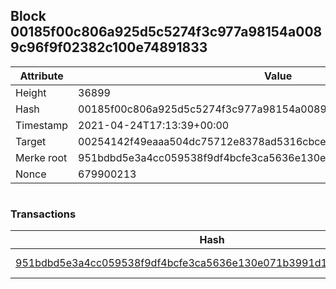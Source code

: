 ## Block 00185f00c806a925d5c5274f3c977a98154a0089c96f9f02382c100e74891833

Attribute | Value
--- | ---
Height | 36899
Hash | 00185f00c806a925d5c5274f3c977a98154a0089c96f9f02382c100e74891833
Timestamp | 2021-04-24T17:13:39+00:00
Target | 00254142f49eaaa504dc75712e8378ad5316cbcead634704b3734b6271167cc4
Merke root | 951bdbd5e3a4cc059538f9df4bcfe3ca5636e130e071b3991d1a9a0d07bb9904
Nonce | 679900213

```

```

### Transactions

Hash | Amount
--- | ---
[951bdbd5e3a4cc059538f9df4bcfe3ca5636e130e071b3991d1a9a0d07bb9904](951bdbd5e3a4cc059538f9df4bcfe3ca5636e130e071b3991d1a9a0d07bb9904.md) | 10.00000000 SKEPTI 
